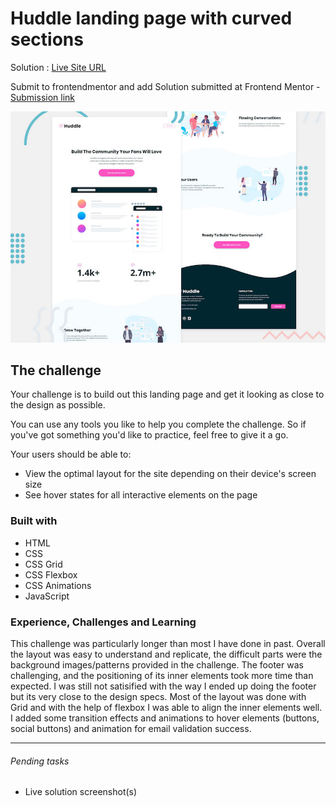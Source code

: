 #  Huddle landing page with curved sections

Solution : [Live Site URL](https://frontend-mentor-challenges-ecru.vercel.app/huddle-landing-page-with-curved-sections/)

Submit to frontendmentor and add Solution submitted  at Frontend Mentor - [Submission link](https://www.frontendmentor.io/solutions/huddle-landing-page-with-curved-sections-m3iKpn2k3  )


![Header/intro section for the Huddle landing page with curved sections](./design/desktop-preview.jpg)


## The challenge

Your challenge is to build out this landing page and get it looking as close to the design as possible.

You can use any tools you like to help you complete the challenge. So if you've got something you'd like to practice, feel free to give it a go.

Your users should be able to: 

- View the optimal layout for the site depending on their device's screen size
- See hover states for all interactive elements on the page

### Built with
- HTML
- CSS
- CSS Grid
- CSS Flexbox
- CSS Animations
- JavaScript

### Experience, Challenges and Learning

This challenge was particularly longer than most I have done in past. Overall the layout was easy to understand and replicate, the difficult parts were the background images/patterns  provided in the challenge. 
The footer was challenging, and the positioning of its inner elements took  more time than expected. I was still not satisified with the way I ended up doing the footer but its very close to the design specs. 
Most of the layout was done with Grid and with the help of flexbox I was able to align the inner elements well. I added some transition effects and animations to hover elements (buttons, social buttons) and animation for email validation success. 

----

###### Pending tasks

- Live solution screenshot(s)




